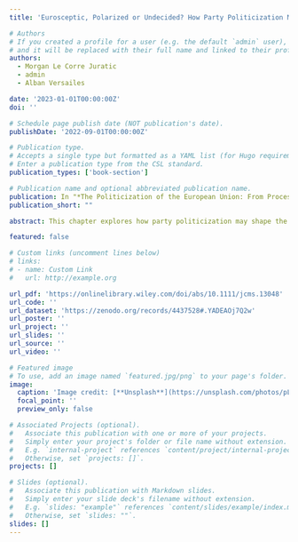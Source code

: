 ```yaml
---
title: 'Eurosceptic, Polarized or Undecided? How Party Politicization May Shape the Structure of Public Attitudes Towards European Integration'

# Authors
# If you created a profile for a user (e.g. the default `admin` user), write the username (folder name) here
# and it will be replaced with their full name and linked to their profile.
authors:
  - Morgan Le Corre Juratic
  - admin
  - Alban Versailes

date: '2023-01-01T00:00:00Z'
doi: ''

# Schedule page publish date (NOT publication's date).
publishDate: '2022-09-01T00:00:00Z'

# Publication type.
# Accepts a single type but formatted as a YAML list (for Hugo requirements).
# Enter a publication type from the CSL standard.
publication_types: ['book-section']

# Publication name and optional abbreviated publication name.
publication: In "*The Politicization of the European Union: From Processes to Consequences*"
publication_short: ""

abstract: This chapter explores how party politicization may shape the structure of public attitudes towards European integration through partisan cue-taking processes. Party cues are particularly efficient in the context of party politicization, as it increases cue diversity, fosters cue clarity, and highlights cue directionality. Using a panel data analysis, this chapter focuses on 24 European countries from 1984 and 2018 and relies on data from the Chapel Hill Expert Survey and the Eurobarometer. The main results suggest that party politicization is associated with more diverse public attitudes towards the EU. Cue-taking is stronger when the diversity of party cues is greater, as it provides informational shortcuts that increase citizens’ capacity to position themselves on complex issues. However, party politicization is not related to attitudes' polarization. Cue clarity resulting from the deepening of elite dissensus on European integration does not lead to citizens adopting clear-cut and firm opinions on the same issue. Finally, party politicization of the EU leads to more sceptic opinions. This finding suggests that citizens are influenced by the direction and tone of party cues provided by Eurosceptic political parties, which are the main drivers of party politicization of the EU.

featured: false

# Custom links (uncomment lines below)
# links:
# - name: Custom Link
#   url: http://example.org

url_pdf: 'https://onlinelibrary.wiley.com/doi/abs/10.1111/jcms.13048'
url_code: ''
url_dataset: 'https://zenodo.org/records/4437528#.YADEAOj7Q2w'
url_poster: ''
url_project: ''
url_slides: ''
url_source: ''
url_video: ''

# Featured image
# To use, add an image named `featured.jpg/png` to your page's folder.
image:
  caption: 'Image credit: [**Unsplash**](https://unsplash.com/photos/pLCdAaMFLTE)'
  focal_point: ''
  preview_only: false

# Associated Projects (optional).
#   Associate this publication with one or more of your projects.
#   Simply enter your project's folder or file name without extension.
#   E.g. `internal-project` references `content/project/internal-project/index.md`.
#   Otherwise, set `projects: []`.
projects: []

# Slides (optional).
#   Associate this publication with Markdown slides.
#   Simply enter your slide deck's filename without extension.
#   E.g. `slides: "example"` references `content/slides/example/index.md`.
#   Otherwise, set `slides: ""`.
slides: []
---
```

